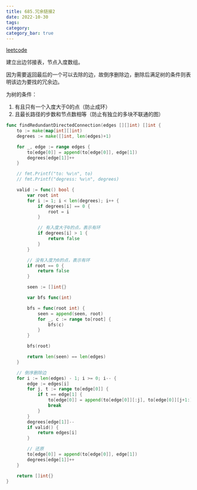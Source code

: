 ```yaml
---
title: 685.冗余链接2
date: 2022-10-30
tags:
category: 
category_bar: true
---
```


[leetcode](https://leetcode.cn/problems/redundant-connection-ii/)

建立出边邻接表，节点入度数组。

因为需要返回最后的一个可以去除的边，故倒序删除边，删除后满足树的条件则表明该边为要找的冗余边。

为树的条件：

1. 有且只有一个入度大于0的点（防止成环）
2. 且最长路径的步数和节点数相等（防止有独立的多块不联通的图）
<!-- more -->
```Go
func findRedundantDirectedConnection(edges [][]int) []int {
	to := make(map[int][]int)
	degrees := make([]int, len(edges)+1)

	for _, edge := range edges {
		to[edge[0]] = append(to[edge[0]], edge[1])
		degrees[edge[1]]++
	}

	// fmt.Printf("to: %v\n", to)
	// fmt.Printf("degress: %v\n", degrees)

	valid := func() bool {
		var root int
		for i := 1; i < len(degrees); i++ {
			if degrees[i] == 0 {
				root = i
			}

			// 有入度大于0的点，表示有环
			if degrees[i] > 1 {
				return false
			}
		}

		// 没有入度为0的点，表示有环
		if root == 0 {
			return false
		}

		seen := []int{}

		var bfs func(int)

		bfs = func(root int) {
			seen = append(seen, root)
			for _, c := range to[root] {
				bfs(c)
			}
		}

		bfs(root)

		return len(seen) == len(edges)
	}

	// 倒序删除边
	for i := len(edges) - 1; i >= 0; i-- {
		edge := edges[i]
		for j, t := range to[edge[0]] {
			if t == edge[1] {
				to[edge[0]] = append(to[edge[0]][:j], to[edge[0]][j+1:]...)
				break
			}
		}
		degrees[edge[1]]--
		if valid() {
			return edges[i]
		}

		// 还原
		to[edge[0]] = append(to[edge[0]], edge[1])
		degrees[edge[1]]++
	}

	return []int{}
}
```
